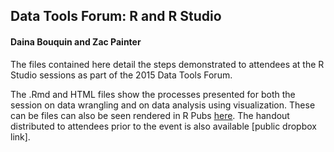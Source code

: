 <h2>Data Tools Forum: R and R Studio</h2>
<h4>Daina Bouquin and Zac Painter</h4>				
     
The files contained here detail the steps demonstrated to attendees at the R Studio sessions as part of the 2015 Data Tools Forum.

The .Rmd and HTML files show the processes presented for both the session on data wrangling and on data analysis using visualization. These can be files can also be seen rendered in R Pubs [here](http://rpubs.com/dbouquin/DataTools_2015). The handout distributed to attendees prior to the event is also available [public dropbox link].
